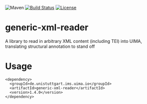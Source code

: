 ![Maven](https://img.shields.io/maven-central/v/de.unistuttgart.ims.uima.io/generic-xml-reader.svg)
[![Build Status](https://travis-ci.org/nilsreiter/generic-xml-reader.svg?branch=master)](https://travis-ci.org/nilsreiter/generic-xml-reader)
[![License](https://img.shields.io/badge/license-Apache%202.0-blue.svg)](https://opensource.org/licenses/Apache-2.0)


# generic-xml-reader
A library to read in arbitrary XML content (including TEI) into UIMA, translating structural annotation to stand off

# Usage
```
<dependency>
  <groupId>de.unistuttgart.ims.uima.io</groupId>
  <artifactId>generic-xml-reader</artifactId>
  <version>1.4.0</version>
</dependency>
```
